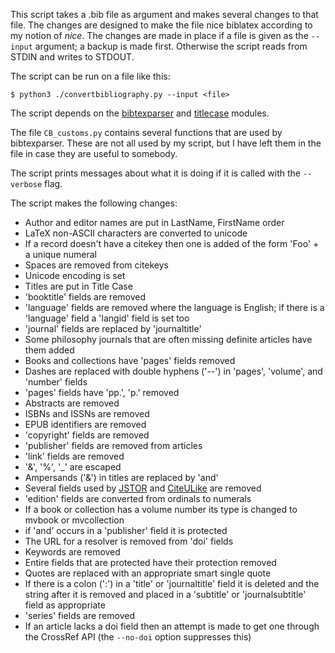 This script takes a .bib file as argument and makes several changes to that file.
The changes are designed to make the file nice biblatex according to my notion of *nice*.
The changes are made in place if a file is given as the `--input` argument; a backup is made first.
Otherwise the script reads from STDIN and writes to STDOUT.

The script can be run on a file like this:

`$ python3 ./convertbibliography.py --input <file>`

The script depends on the [bibtexparser](https://github.com/sciunto/python-bibtexparser) and [titlecase](https://pypi.python.org/pypi/titlecase) modules.

The file `CB_customs.py` contains several functions that are used by bibtexparser.
These are not all used by my script, but I have left them in the file in case they are useful to somebody.

The script prints messages about what it is doing if it is called with the `--verbose` flag.

The script makes the following changes:

* Author and editor names are put in LastName, FirstName order
* LaTeX non-ASCII characters are converted to unicode
* If a record doesn't have a citekey then one is added of the form 'Foo' + a unique numeral
* Spaces are removed from citekeys
* Unicode encoding is set
* Titles are put in Title Case
* 'booktitle' fields are removed
* 'language' fields are removed where the language is English; if there is a 'language' field a 'langid' field is set too
* 'journal' fields are replaced by 'journaltitle'
* Some philosophy journals that are often missing definite articles have them added
* Books and collections have 'pages' fields removed
* Dashes are replaced with double hyphens ('--') in 'pages', 'volume', and 'number' fields
* 'pages' fields have 'pp.', 'p.' removed
* Abstracts are removed
* ISBNs and ISSNs are removed
* EPUB identifiers are removed
* 'copyright' fields are removed
* 'publisher' fields are removed from articles
* 'link' fields are removed
* '&', '%', '_' are escaped
* Ampersands ('&') in titles are replaced by 'and'
* Several fields used by [JSTOR](http://jstor.org) and [CiteULike](http://citeulike.org) are removed
* 'edition' fields are converted from ordinals to numerals
* If a book or collection has a volume number its type is changed to mvbook or mvcollection
* if 'and' occurs in a 'publisher' field it is protected
* The URL for a resolver is removed from 'doi' fields
* Keywords are removed
* Entire fields that are protected have their protection removed
* Quotes are replaced with an appropriate smart single quote
* If there is a colon (':') in a 'title' or 'journaltitle' field it is deleted and the string after it is removed and placed in a 'subtitle' or 'journalsubtitle' field as appropriate
* 'series' fields are removed
* If an article lacks a doi field then an attempt is made to get one through the CrossRef API (the `--no-doi` option suppresses this)

